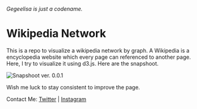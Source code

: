 _Gegeelisa is just a codename._

# Wikipedia Network

This is a repo to visualize a wikipedia network by graph. A Wikipedia is a encyclopedia website which every page can referenced to another page. Here, I try to visualize it using d3.js. Here are the snapshoot.

![Snapshoot ver. 0.0.1](doc/wiki-network-demo.0.1.png)

Wish me luck to stay consistent to improve the page.

Contact Me:
[Twitter](https://twitter.com/ramosjanoah) | [Instagram](https://www.instagram.com/ramosjanoah/)

